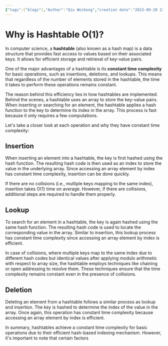 ```yaml
---
{"tags":["blogs"],"Author":"Qiu Weihong","creation date":"2023-09-20 22:28","modification date":"Wednesday 20th September 2023 22:28:32","publish":null,"topics":["Explore"],"dg-publish":true,"banner":"https://images.unsplash.com/photo-1555066931-4365d14bab8c?auto=format&fit=crop&q=80&w=3270&ixlib=rb-4.0.3&ixid=M3wxMjA3fDB8MHxwaG90by1wYWdlfHx8fGVufDB8fHx8fA%3D%3D","permalink":"/blogs/explore/why-is-hashtable-o-1/","dgPassFrontmatter":true,"created":"2023-09-20T22:28:32.000+08:00","updated":"2023-10-31T23:10:09.000+08:00"}
---
```



# Why is Hashtable O(1)?

In computer science, a **hashtable** (also known as a hash map) is a data structure that provides fast access to values based on their associated keys. It allows for efficient storage and retrieval of key-value pairs.

One of the major advantages of a hashtable is its **constant time complexity** for basic operations, such as insertions, deletions, and lookups. This means that regardless of the number of elements stored in the hashtable, the time it takes to perform these operations remains constant.

The reason behind this efficiency lies in how hashtables are implemented. Behind the scenes, a hashtable uses an array to store the key-value pairs. When inserting or searching for an element, the hashtable applies a hash function to the key to determine its index in the array. This process is fast because it only requires a few computations.

Let's take a closer look at each operation and why they have constant time complexity:

## Insertion

When inserting an element into a hashtable, the key is first hashed using the hash function. The resulting hash code is then used as an index to store the value in the underlying array. Since accessing an array element by index has constant time complexity, insertion can be done quickly.

If there are no collisions (i.e., multiple keys mapping to the same index), insertion takes O(1) time on average. However, if there are collisions, additional steps are required to handle them properly.

## Lookup

To search for an element in a hashtable, the key is again hashed using the same hash function. The resulting hash code is used to locate the corresponding value in the array. Similar to insertion, this lookup process has constant time complexity since accessing an array element by index is efficient.

In case of collisions, where multiple keys map to the same index due to different hash codes but identical values after applying modulo arithmetic with respect to array size, the hashtable employs techniques like chaining or open addressing to resolve them. These techniques ensure that the time complexity remains constant even in the presence of collisions.

## Deletion

Deleting an element from a hashtable follows a similar process as lookup and insertion. The key is hashed to determine the index of the value in the array. Once again, this operation has constant time complexity because accessing an array element by index is efficient.

In summary, hashtables achieve a constant time complexity for basic operations due to their efficient hash-based indexing mechanism. However, it's important to note that certain factors
